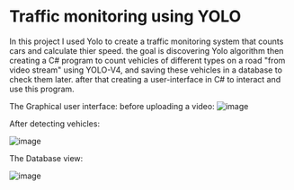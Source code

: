 # Traffic monitoring using YOLO
In this project I used Yolo to create a traffic monitoring system that counts cars and calculate thier speed.
the goal is discovering Yolo algorithm then creating a C# program to count vehicles of different types on a road "from video stream" using YOLO-V4, and saving these vehicles in a database to check them later. after that creating a user-interface in C# to interact and use this program.

The Graphical user interface:
before uploading a video:
![image](https://github.com/Anwar9Ibrahim/FinalFifthYear/assets/115429214/d45aa9f8-7ed2-4528-aee0-146a4904f18c)

After detecting vehicles:

![image](https://github.com/Anwar9Ibrahim/FinalFifthYear/assets/115429214/b16f68bb-3d93-4a1f-9c7e-0925b7bad122)


The Database view:

![image](https://github.com/Anwar9Ibrahim/FinalFifthYear/assets/115429214/2a96d55a-e8ad-460c-9ca2-de7d0d54a35b)
